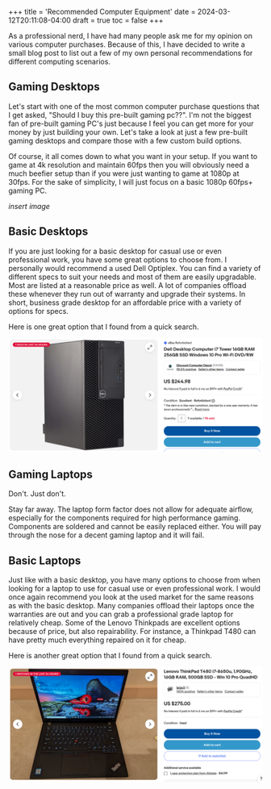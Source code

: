 +++
title = 'Recommended Computer Equipment'
date = 2024-03-12T20:11:08-04:00
draft = true
toc = false
+++

As a professional nerd, I have had many people ask me for my opinion on various computer purchases. Because of this, I have decided to write a small blog post to list out a few of my own personal recommendations for different computing scenarios.

## Gaming Desktops

Let's start with one of the most common computer purchase questions that I get asked, "Should I buy this pre-built gaming pc??". I'm not the biggest fan of pre-built gaming PC's just because I feel you can get more for your money by just building your own. Let's take a look at just a few pre-built gaming desktops and compare those with a few custom build options.

Of course, it all comes down to what you want in your setup. If you want to game at 4k resolution and maintain 60fps then you will obviously need a much beefier setup than if you were just wanting to game at 1080p at 30fps. For the sake of simplicity, I will just focus on a basic 1080p 60fps+ gaming PC.

*insert image*

## Basic Desktops

If you are just looking for a basic desktop for casual use or even professional work, you have some great options to choose from. I personally would recommend a used Dell Optiplex. You can find a variety of different specs to suit your needs and most of them are easily upgradable. Most are listed at a reasonable price as well. A lot of companies offload these whenever they run out of warranty and upgrade their systems. In short, business grade desktop for an affordable price with a variety of options for specs.

Here is one great option that I found from a quick search. 

![Optiplex](optiplex.png)

## Gaming Laptops

Don't. Just don't.

Stay far away. The laptop form factor does not allow for adequate airflow, especially for the components required for high performance gaming. Components are soldered and cannot be easily replaced either. You will pay through the nose for a decent gaming laptop and it will fail.

## Basic Laptops

Just like with a basic desktop, you have many options to choose from when looking for a laptop to use for casual use or even professional work. I would once again recommend you look at the used market for the same reasons as with the basic desktop. Many companies offload their laptops once the warranties are out and you can grab a professional grade laptop for relatively cheap. Some of the Lenovo Thinkpads are excellent options because of price, but also repairability. For instance, a Thinkpad T480 can have pretty much everything repaired on it for cheap.

Here is another great option that I found from a quick search. 

![T480](thinkpad_t480.png)
